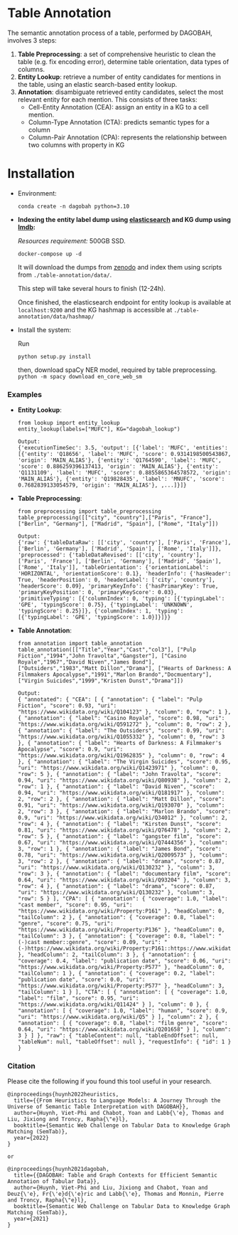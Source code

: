 # Table Annotation

The semantic annotation process of a table, performed by DAGOBAH, involves 3 steps:
1. <b>Table Preprocessing</b>: a set of comprehensive heuristic to clean the table (e.g. fix encoding error), determine table orientation, data types of columns.
2. <b>Entity Lookup</b>: retrieve a number of entity candidates for mentions in the table, using an elastic search-based entity lookup.
3. <b>Annotation</b>: disambiguate retrieved entity candidates, select the most relevant entity for each mention. This consists of three tasks:
    - Cell-Entity Annotation (CEA): assign an entity in a KG to a cell mention.
    - Column-Type Annotation (CTA): predicts semantic types for a column
    - Column-Pair Annotation (CPA): represents the relationship between two columns with property in KG

# Installation

- Environment: 

    ```conda create -n dagobah python=3.10```

-  <b>Indexing the entity label dump using [elasticsearch](https://github.com/elastic/elasticsearch-py) and KG dump using [lmdb](https://lmdb.readthedocs.io/en/release/):</b>

    *Resources requirement:* 500GB SSD.

    ```docker-compose up -d```

    It will download the dumps from [zenodo](https://zenodo.org/records/8426650) and index them using scripts from ```./table-annotation/data/```.

    This step will take several hours to finish (12-24h).

    Once finished, the elasticsearch endpoint for entity lookup is available at ```localhost:9200``` and the KG hashmap is accessible at ```./table-annotation/data/hashmap/```

- Install the system:

    Run 

    ```python setup.py install```

    then, download spaCy NER model, required by table preprocessing.
    ```python -m spacy download en_core_web_sm```

### Examples

- <b>Entity Lookup</b>:

    ```
    from lookup import entity_lookup
    entity_lookup(labels=["MUFC"], KG="dagobah_lookup")

    Output:
    {'executionTimeSec': 3.5, 'output': [{'label': 'MUFC', 'entities': [{'entity': 'Q18656', 'label': 'MUFC', 'score': 0.9314198500543867, 'origin': 'MAIN_ALIAS'}, {'entity': 'Q1764590', 'label': 'MUFC', 'score': 0.886259396137413, 'origin': 'MAIN_ALIAS'}, {'entity': 'Q1131109', 'label': 'MUFC', 'score': 0.8855865364578572, 'origin': 'MAIN_ALIAS'}, {'entity': 'Q19828435', 'label': 'MNUFC', 'score': 0.7682839133054579, 'origin': 'MAIN_ALIAS'}, ,...]}]}
    ```

- <b>Table Preprocessing</b>:

    ```
    from preprocessing import table_preprocessing
    table_preprocessing([["city", "country"],["Paris", "France"], ["Berlin", "Germany"], ["Madrid", "Spain"], ["Rome", "Italy"]])

    Output:
    {'raw': {'tableDataRaw': [['city', 'country'], ['Paris', 'France'], ['Berlin', 'Germany'], ['Madrid', 'Spain'], ['Rome', 'Italy']]}, 'preprocessed': {'tableDataRevised': [['city', 'country'], ['Paris', 'France'], ['Berlin', 'Germany'], ['Madrid', 'Spain'], ['Rome', 'Italy']], 'tableOrientation': {'orientationLabel': 'HORIZONTAL', 'orientationScore': 0.1}, 'headerInfo': {'hasHeader': True, 'headerPosition': 0, 'headerLabel': ['city', 'country'], 'headerScore': 0.09}, 'primaryKeyInfo': {'hasPrimaryKey': True, 'primaryKeyPosition': 0, 'primaryKeyScore': 0.03}, 'primitiveTyping': [{'columnIndex': 0, 'typing': [{'typingLabel': 'GPE', 'typingScore': 0.75}, {'typingLabel': 'UNKNOWN', 'typingScore': 0.25}]}, {'columnIndex': 1, 'typing': [{'typingLabel': 'GPE', 'typingScore': 1.0}]}]}}
    ```

- <b>Table Annotation</b>:
    ```
    from annotation import table_annotation
    table_annotation([["Title","Year","Cast","col3"], ["Pulp Fiction","1994","John Travolta","Gangster"], ["Casino Royale","1967","David Niven","James Bond"], ["Outsiders","1983","Matt Dillon","Drama"], ["Hearts of Darkness: A Filmmakers Apocalypse","1991","Marlon Brando","Docmuentary"], ["Virgin Suicides","1999","Kristen Dunst","Drama"]])

    Output:
    { "annotated": { "CEA": [ { "annotation": { "label": "Pulp Fiction", "score": 0.93, "uri": "https://www.wikidata.org/wiki/Q104123" }, "column": 0, "row": 1 }, { "annotation": { "label": "Casino Royale", "score": 0.98, "uri": "https://www.wikidata.org/wiki/Q591272" }, "column": 0, "row": 2 }, { "annotation": { "label": "The Outsiders", "score": 0.99, "uri": "https://www.wikidata.org/wiki/Q1055332" }, "column": 0, "row": 3 }, { "annotation": { "label": "Hearts of Darkness: A Filmmaker's Apocalypse", "score": 0.9, "uri": "https://www.wikidata.org/wiki/Q1962835" }, "column": 0, "row": 4 }, { "annotation": { "label": "The Virgin Suicides", "score": 0.95, "uri": "https://www.wikidata.org/wiki/Q1423971" }, "column": 0, "row": 5 }, { "annotation": { "label": "John Travolta", "score": 0.94, "uri": "https://www.wikidata.org/wiki/Q80938" }, "column": 2, "row": 1 }, { "annotation": { "label": "David Niven", "score": 0.94, "uri": "https://www.wikidata.org/wiki/Q181917" }, "column": 2, "row": 2 }, { "annotation": { "label": "Matt Dillon", "score": 0.91, "uri": "https://www.wikidata.org/wiki/Q193070" }, "column": 2, "row": 3 }, { "annotation": { "label": "Marlon Brando", "score": 0.9, "uri": "https://www.wikidata.org/wiki/Q34012" }, "column": 2, "row": 4 }, { "annotation": { "label": "Kirsten Dunst", "score": 0.81, "uri": "https://www.wikidata.org/wiki/Q76478" }, "column": 2, "row": 5 }, { "annotation": { "label": "gangster film", "score": 0.67, "uri": "https://www.wikidata.org/wiki/Q7444356" }, "column": 3, "row": 1 }, { "annotation": { "label": "James Bond", "score": 0.78, "uri": "https://www.wikidata.org/wiki/Q2009573" }, "column": 3, "row": 2 }, { "annotation": { "label": "drama", "score": 0.87, "uri": "https://www.wikidata.org/wiki/Q130232" }, "column": 3, "row": 3 }, { "annotation": { "label": "documentary film", "score": 0.64, "uri": "https://www.wikidata.org/wiki/Q93204" }, "column": 3, "row": 4 }, { "annotation": { "label": "drama", "score": 0.87, "uri": "https://www.wikidata.org/wiki/Q130232" }, "column": 3, "row": 5 } ], "CPA": [ { "annotation": { "coverage": 1.0, "label": "cast member", "score": 0.95, "uri": "https://www.wikidata.org/wiki/Property:P161" }, "headColumn": 0, "tailColumn": 2 }, { "annotation": { "coverage": 0.8, "label": "genre", "score": 0.75, "uri": "https://www.wikidata.org/wiki/Property:P136" }, "headColumn": 0, "tailColumn": 3 }, { "annotation": { "coverage": 0.8, "label": "(-)cast member::genre", "score": 0.09, "uri": "(-)https://www.wikidata.org/wiki/Property:P161::https://www.wikidata.org/wiki/Property:P136" }, "headColumn": 2, "tailColumn": 3 }, { "annotation": { "coverage": 0.4, "label": "publication date", "score": 0.06, "uri": "https://www.wikidata.org/wiki/Property:P577" }, "headColumn": 0, "tailColumn": 1 }, { "annotation": { "coverage": 0.2, "label": "publication date", "score": 0.0, "uri": "https://www.wikidata.org/wiki/Property:P577" }, "headColumn": 3, "tailColumn": 1 } ], "CTA": [ { "annotation": [ { "coverage": 1.0, "label": "film", "score": 0.95, "uri": "https://www.wikidata.org/wiki/Q11424" } ], "column": 0 }, { "annotation": [ { "coverage": 1.0, "label": "human", "score": 0.9, "uri": "https://www.wikidata.org/wiki/Q5" } ], "column": 2 }, { "annotation": [ { "coverage": 0.8, "label": "film genre", "score": 0.64, "uri": "https://www.wikidata.org/wiki/Q201658" } ], "column": 3 } ] }, "raw": { "tableContent": null, "tableEndOffset": null, "tableNum": null, "tableOffset": null }, "requestInfo": { "id": 1 } }
    ```
### Citation
Please cite the following if you found this tool useful in your research.
```
@inproceedings{huynh2022heuristics,
  title={{From Heuristics to Language Models: A Journey Through the Universe of Semantic Table Interpretation with DAGOBAH}},
  author={Huynh, Viet-Phi and Chabot, Yoan and Labb{\'e}, Thomas and Liu, Jixiong and Troncy, Rapha{\"e}l},
  booktitle={Semantic Web Challenge on Tabular Data to Knowledge Graph Matching (SemTab)},
  year={2022}
}

or

@inproceedings{huynh2021dagobah,
  title={{DAGOBAH: Table and Graph Contexts for Efficient Semantic Annotation of Tabular Data}},
  author={Huynh, Viet-Phi and Liu, Jixiong and Chabot, Yoan and Deuz{\'e}, Fr{\'e}d{\'e}ric and Labb{\'e}, Thomas and Monnin, Pierre and Troncy, Rapha{\"e}l},
  booktitle={Semantic Web Challenge on Tabular Data to Knowledge Graph Matching (SemTab)},
  year={2021}
}
```
